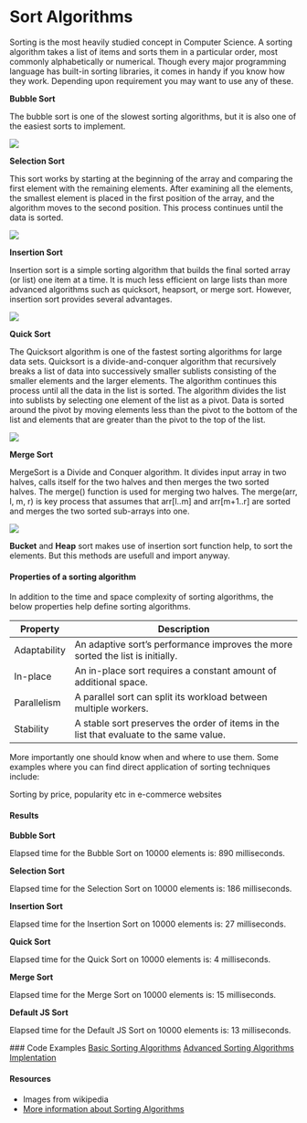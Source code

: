 # Sort Algorithms

Sorting is the most heavily studied concept in Computer Science. A sorting algorithm takes a list of items and sorts them in a particular order, most commonly alphabetically or numerical. Though every major programming language has built-in sorting libraries, it comes in handy if you know how they work. Depending upon requirement you may want to use any of these.

**Bubble Sort**

The bubble sort is one of the slowest sorting algorithms, but it is also one of the easiest sorts to implement.

![](https://upload.wikimedia.org/wikipedia/commons/c/c8/Bubble-sort-example-300px.gif)

**Selection Sort**

This sort works by starting at the beginning of the array and comparing the first element with the remaining elements. After examining all the elements, the smallest element is placed in the first position of the array, and the algorithm moves to the second position. This process continues until the data is sorted.

![](https://upload.wikimedia.org/wikipedia/commons/9/94/Selection-Sort-Animation.gif)

**Insertion Sort**

Insertion sort is a simple sorting algorithm that builds the final sorted array (or list) one item at a time. It is much less efficient on large lists than more advanced algorithms such as quicksort, heapsort, or merge sort. However, insertion sort provides several advantages.

![](https://upload.wikimedia.org/wikipedia/commons/0/0f/Insertion-sort-example-300px.gif)

**Quick Sort**

The Quicksort algorithm is one of the fastest sorting algorithms for large data sets. Quicksort is a divide-and-conquer algorithm that recursively breaks a list of data into successively smaller sublists consisting of the smaller elements and the larger elements. The algorithm continues this process until all the data in the list is sorted. The algorithm divides the list into sublists by selecting one element of the list as a pivot. Data is sorted around the pivot by moving elements less than the pivot to the bottom of the list and elements that are greater than the pivot to the top of the list.

![](https://upload.wikimedia.org/wikipedia/commons/6/6a/Sorting_quicksort_anim.gif)

**Merge Sort**

MergeSort is a Divide and Conquer algorithm. It divides input array in two halves, calls itself for the two halves and then merges the two sorted halves. The merge() function is used for merging two halves. The merge(arr, l, m, r) is key process that assumes that arr[l..m] and arr[m+1..r] are sorted and merges the two sorted sub-arrays into one.

![](https://upload.wikimedia.org/wikipedia/commons/c/cc/Merge-sort-example-300px.gif)

**Bucket** and **Heap** sort makes use of insertion sort function help, to sort the elements. But this methods are usefull and import anyway.


#### Properties of a sorting algorithm

In addition to the time and space complexity of sorting algorithms, the below properties help define sorting algorithms.

|Property |	Description |
| --- | --- |
|Adaptability |	An adaptive sort’s performance improves the more sorted the list is initially.
|In-place |	An in-place sort requires a constant amount of additional space.
|Parallelism |	A parallel sort can split its workload between multiple workers.
|Stability |	A stable sort preserves the order of items in the list that evaluate to the same value.

More importantly one should know when and where to use them. Some examples where you can find direct application of sorting techniques include:

Sorting by price, popularity etc in e-commerce websites

#### Results

**Bubble Sort**

Elapsed time for the Bubble Sort on 10000 elements is: 890 milliseconds.

**Selection Sort**

Elapsed time for the Selection Sort on 10000 elements is: 186 milliseconds.

**Insertion Sort**

Elapsed time for the Insertion Sort on 10000 elements is: 27 milliseconds.

**Quick Sort**

Elapsed time for the Quick Sort on 10000 elements is: 4 milliseconds.

**Merge Sort**

Elapsed time for the Merge Sort on 10000 elements is: 15 milliseconds.

**Default JS Sort**

Elapsed time for the Default JS Sort on 10000 elements is: 13 milliseconds.


### Code Examples
[Basic Sorting Algorithms](./12-chapter-basic-sorting-algorithms.js)
[Advanced Sorting Algorithms](./12-chapter-advance-sorting-algorithms.js)
[Implentation](./implementation.js)

#### Resources

- Images from wikipedia
- [More information about Sorting Algorithms](http://www.growingwiththeweb.com/2014/06/sorting-algorithms.html)
